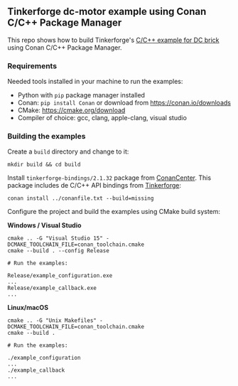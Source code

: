 ## Tinkerforge dc-motor example using Conan C/C++ Package Manager

This repo shows how to build Tinkerforge's [C/C++ example for DC brick](https://www.tinkerforge.com/en/doc/Software/Bricks/DC_Brick_C.html#dc-brick-c-examples) using Conan C/C++ Package Manager.

### Requirements

Needed tools installed in your machine to run the examples:

- Python with `pip` package manager installed
- Conan: `pip install Conan` or download from https://conan.io/downloads
- CMake: https://cmake.org/download
- Compiler of choice: gcc, clang, apple-clang, visual studio

### Building the examples

Create a `build` directory and change to it:

```
mkdir build && cd build
```

Install `tinkerforge-bindings/2.1.32` package from [ConanCenter](https://conan.io/center/tinkerforge-bindings).
This package includes de C/C++ API bindings from [Tinkerforge](https://www.tinkerforge.com/):

```
conan install ../conanfile.txt --build=missing
```

Configure the project and build the examples using CMake build system:

**Windows / Visual Studio**

```
cmake .. -G "Visual Studio 15" -DCMAKE_TOOLCHAIN_FILE=conan_toolchain.cmake
cmake --build . --config Release

# Run the examples:

Release/example_configuration.exe
...
Release/example_callback.exe
...
```

**Linux/macOS**

```
cmake .. -G "Unix Makefiles" -DCMAKE_TOOLCHAIN_FILE=conan_toolchain.cmake
cmake --build .

# Run the examples:

./example_configuration
...
./example_callback
...
```
